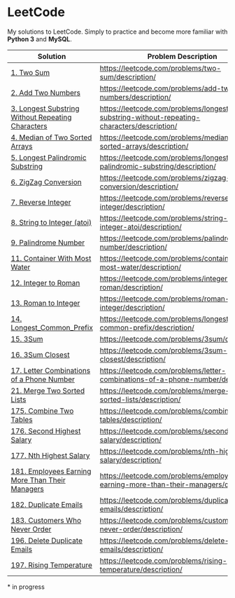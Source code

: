 # LeetCode
My solutions to LeetCode. Simply to practice and become more familiar with __Python 3__ and __MySQL__.

Solution | Problem Description
--- | ---
[1. Two Sum](/Algorithms/0001_Two_Sum.py) | https://leetcode.com/problems/two-sum/description/
[2. Add Two Numbers](/Algorithms/0002_Add_Two_Numbers.py) | https://leetcode.com/problems/add-two-numbers/description/
[3. Longest Substring Without Repeating Characters](/Algorithms/0003_Longest_Substring_Without_Repeating_Characters.py) | https://leetcode.com/problems/longest-substring-without-repeating-characters/description/
[4. Median of Two Sorted Arrays](/Algorithms/0004_Median_of_Two_Sorted_Arrays.py) | https://leetcode.com/problems/median-of-two-sorted-arrays/description/
[5. Longest Palindromic Substring](/Algorithms/0005_Longest_Palindromic_Substring.py) | https://leetcode.com/problems/longest-palindromic-substring/description/
[6. ZigZag Conversion](/Algorithms/0006_ZigZag_Conversion.py) | https://leetcode.com/problems/zigzag-conversion/description/
[7. Reverse Integer](/Algorithms/0007_Reverse_Integer.py) | https://leetcode.com/problems/reverse-integer/description/
[8. String to Integer (atoi)](/Algorithms/0008_String_to_Integer_(atoi).py) | https://leetcode.com/problems/string-to-integer-atoi/description/
[9. Palindrome Number](/Algorithms/0009_Palindrome_Number.py) | https://leetcode.com/problems/palindrome-number/description/
[11. Container With Most Water](/Algorithms/0011_Container_With_Most_Water.py) | https://leetcode.com/problems/container-with-most-water/description/
[12. Integer to Roman](/Algorithms/0012_Integer_to_Roman.py) | https://leetcode.com/problems/integer-to-roman/description/
[13. Roman to Integer](/Algorithms/0013_Roman_to_Integer.py) | https://leetcode.com/problems/roman-to-integer/description/
[14. Longest_Common_Prefix](/Algorithms/0014_Longest_Common_Prefix.py) | https://leetcode.com/problems/longest-common-prefix/description/
[15. 3Sum](/Algorithms/0015_3Sum.py) | https://leetcode.com/problems/3sum/description/
[16. 3Sum Closest](/Algorithms/0016_3Sum_Closest.py) | https://leetcode.com/problems/3sum-closest/description/
[17. Letter Combinations of a Phone Number](/Algorithms/0017_Letter_Combinations_of_a_Phone_Number.py) | https://leetcode.com/problems/letter-combinations-of-a-phone-number/description/
[21. Merge Two Sorted Lists](/Algorithms/0021_Merge_Two_Sorted_Lists.py) | https://leetcode.com/problems/merge-two-sorted-lists/description/
[175. Combine Two Tables](/Database/0175_Combine_Two_Tables.sql) | https://leetcode.com/problems/combine-two-tables/description/
[176. Second Highest Salary](/Database/0176_Second_Highest_Salary.sql) | https://leetcode.com/problems/second-highest-salary/description/
[177. Nth Highest Salary](/Database/0177_Nth_Highest_Salary.sql) | https://leetcode.com/problems/nth-highest-salary/description/
[181. Employees Earning More Than Their Managers](/Database/0181_Employees_Earning_More_Than_Their_Managers.sql) | https://leetcode.com/problems/employees-earning-more-than-their-managers/description/
[182. Duplicate Emails](/Database/0182_Duplicate_Emails.sql) | https://leetcode.com/problems/duplicate-emails/description/
[183. Customers Who Never Order](/Database/0183_Customers_Who_Never_Order.sql) | https://leetcode.com/problems/customers-who-never-order/description/
[196. Delete Duplicate Emails](/Database/0196_Delete_Duplicate_Emails.sql) | https://leetcode.com/problems/delete-duplicate-emails/description/
[197. Rising Temperature](/Database/0197_Rising_Temperature.sql) | https://leetcode.com/problems/rising-temperature/description/

\* in progress
